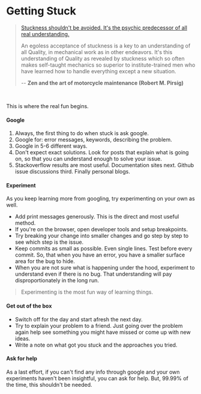 # Getting Stuck

> [Stuckness shouldn't be avoided. It's the psychic predecessor of all real understanding.](https://www.goodreads.com/quotes/7122380-if-your-mind-is-truly-profoundly-stuck-then-you-may)
>
> An egoless acceptance of stuckness is a key to an understanding of all Quality, in mechanical work as in other endeavors. It's this understanding of Quality as revealed by stuckness which so often makes self-taught mechanics so superior to institute-trained men who have learned how to handle everything except a new situation.
>
> -- **Zen and the art of motorcycle maintenance (Robert M. Pirsig)**

<br>

This is where the real fun begins.

#### Google

1. Always, the first thing to do when stuck is ask google.
2. Google for: error messages, keywords, describing the problem.
3. Google in 5-6 different ways.
4. Don't expect exact solutions. Look for posts that explain what is going on, so that you can understand enough to solve your issue.
5. Stackoverflow results are most useful. Documentation sites next. Github issue discussions third. Finally personal blogs.


#### Experiment

As you keep learning more from googling, try experimenting on your own as well.

- Add print messages generously. This is the direct and most useful method.
- If you're on the browser, open developer tools and setup breakpoints.
- Try breaking your change into smaller changes and go step by step to see which step is the issue.
- Keep commits as small as possible. Even single lines. Test before every commit. So, that when you have an error, you have a smaller surface area for the bug to hide.
- When you are not sure what is happening under the hood, experiment to understand even if there is no bug. That understanding will pay disproportionately in the long run.

> Experimenting is the most fun way of learning things.


#### Get out of the box

- Switch off for the day and start afresh the next day.
- Try to explain your problem to a friend. Just going over the problem again help see something you might have missed or come up with new ideas.
- Write a note on what got you stuck and the approaches you tried.


#### Ask for help

As a last effort, if you can't find any info through google and your own experiments haven't been insightful, you can ask for help. But, 99.99% of the time, this shouldn't be needed.


